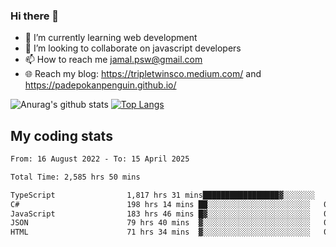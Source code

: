 ### Hi there 👋

<!--
**padepokanpenguin/padepokanpenguin** is a ✨ _special_ ✨ repository because its `README.md` (this file) appears on your GitHub profile.
-->

- 🌱 I’m currently learning  web development
- 👯 I’m looking to collaborate on javascript developers
- 📫 How to reach me jamal.psw@gmail.com
- 🌐 Reach my blog:
   https://tripletwinsco.medium.com/ and
   https://padepokanpenguin.github.io/

![Anurag's github stats](https://github-readme-stats.vercel.app/api?username=padepokanpenguin&count_private=true&disable_animations=false&show_icons=true&theme=default)
[![Top Langs](https://github-readme-stats.vercel.app/api/top-langs/?username=padepokanpenguin&theme=default&layout=compact)](https://github.com/padepokanpenguin)

## My coding stats

<!--START_SECTION:waka-->

```txt
From: 16 August 2022 - To: 15 April 2025

Total Time: 2,585 hrs 50 mins

TypeScript                1,817 hrs 31 mins█████████████████▓░░░░░░░   70.29 %
C#                        198 hrs 14 mins ██░░░░░░░░░░░░░░░░░░░░░░░   07.67 %
JavaScript                183 hrs 46 mins █▓░░░░░░░░░░░░░░░░░░░░░░░   07.11 %
JSON                      79 hrs 40 mins  ▓░░░░░░░░░░░░░░░░░░░░░░░░   03.08 %
HTML                      71 hrs 34 mins  ▓░░░░░░░░░░░░░░░░░░░░░░░░   02.77 %
```

<!--END_SECTION:waka-->


